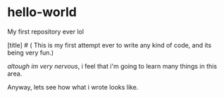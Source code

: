 # hello-world
My first repository ever lol
 
[title] # ( This is my first attempt ever to write any kind of code, and its being very fun.)

*altough im very nervous*, i feel that i'm going to learn many things in this area.

Anyway, lets see how what i wrote looks like.
